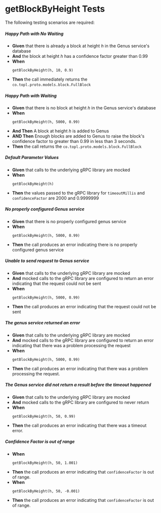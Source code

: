# getBlockByHeight Tests

The following testing scenarios are required:

##### Happy Path with No Waiting

* **Given** that there is already a block at height *h* in the Genus service's database
* **And** the block at height *h* has a confidence factor greater than 0.99
* **When**
    ```
    getBlockByHeight(h, 10, 0.9)
    ```
* **Then** the call immediately returns the `co.topl.proto.models.block.FullBlock`

##### Happy Path with Waiting

* **Given** that there is no block at height *h* in the Genus service's database
* **When**
    ```
    getBlockByHeight(h, 5000, 0.99)
    ```
* **And Then** A block at height *h* is added to Genus
* **AND Then** Enough blocks are added to Genus to raise the block's confidence factor to greater than 0.99 in
  less than 3 seconds.
* **Then** the call returns the `co.topl.proto.models.block.FullBlock`

##### Default Parameter Values

* **Given** that calls to the underlying gRPC library are mocked
* **When**
    ```
    getBlockByHeight(h)
    ```
* **Then** the values passed to the gRPC library for `timeoutMillis` and `confidenceFactor` are 2000 and 0.9999999

##### No properly configured Genus service

* **Given** that there is no properly configured genus service
* **When**
    ```
    getBlockByHeight(h, 5000, 0.99)
    ```
* **Then** the call produces an error indicating there is no properly configured genus service

##### Unable to send request to Genus service

* **Given** that calls to the underlying gRPC library are mocked
* **And** mocked calls to the gRPC library are configured to return an error indicating that the request could not be
  sent
* **When**
    ```
    getBlockByHeight(h, 5000, 0.99)
    ```
* **Then** the call produces an error indicating that the request could not be sent

##### The genus service returned an error

* **Given** that calls to the underlying gRPC library are mocked
* **And** mocked calls to the gRPC library are configured to return an error indicating that there was a problem
  processing the request
* **When**
    ```
    getBlockByHeight(h, 5000, 0.99)
    ```
* **Then** the call produces an error indicating that there was a problem processing the request.

##### The Genus service did not return a result before the timeout happened

* **Given** that calls to the underlying gRPC library are mocked
* **And** mocked calls to the gRPC library are configured to never return
* **When**
    ```
    getBlockByHeight(h, 50, 0.99)
    ```
* **Then** the call produces an error indicating that there was a timeout error.

##### Confidence Factor is out of range

* **When**
    ```
    getBlockByHeight(h, 50, 1.001)
    ```
* **Then** the call produces an error indicating that `confidenceFactor` is out of range.
* **When**
    ```
    getBlockByHeight(h, 50, -0.001)
    ```
* **Then** the call produces an error indicating that `confidenceFactor` is out of range.
